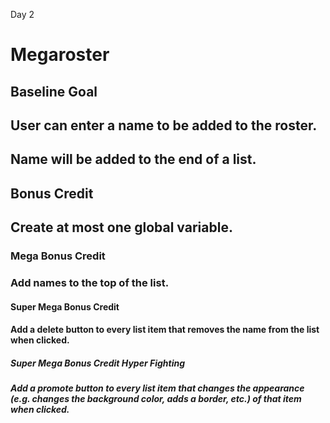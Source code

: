 Day 2

# Megaroster

## Baseline Goal
## User can enter a name to be added to the roster.
## Name will be added to the end of a list.


## Bonus Credit
## Create at most one global variable.

### Mega Bonus Credit
### Add names to the top of the list.

#### Super Mega Bonus Credit
#### Add a delete button to every list item that removes the name from the list when clicked.

##### Super Mega Bonus Credit Hyper Fighting
##### Add a promote button to every list item that changes the appearance (e.g. changes the background color, adds a border, etc.) of that item when clicked.